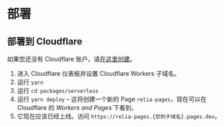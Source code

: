 # 部署

## 部署到 Cloudflare

如果您还没有 Cloudflare 账户，请[在这里创建](https://dash.cloudflare.com/sign-up)。

1. 进入 Cloudflare 仪表板并设置 Cloudflare Workers 子域名。
2. 运行 `yarn`
3. 运行 `cd packages/serverless`
4. 运行 `yarn deploy` – 这将创建一个新的 Page `relia-pages`，现在可以在 Cloudflare 的 _Workers and Pages_ 下看到。
5. 它现在应该已经上线。访问 `https://relia-pages.{您的子域名}.pages.dev`。
